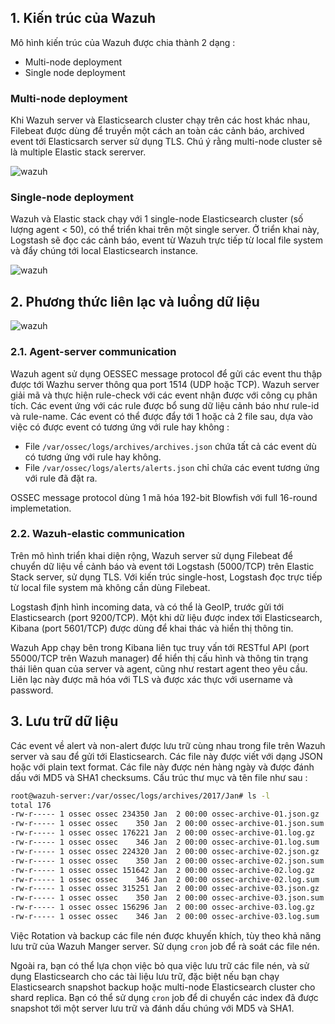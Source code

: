 ## 1. Kiến trúc của Wazuh

Mô hình kiến trúc của Wazuh được chia thành 2 dạng : 

 - Multi-node deployment
 - Single node deployment
 
### Multi-node deployment

Khi Wazuh server và Elasticsearch cluster chạy trên các host khác nhau, Filebeat được dùng để truyền một cách an toàn các cảnh báo, archived event tới Elasticsarch server sử dụng TLS.
Chú ý rằng multi-node cluster sẽ là multiple Elastic stack sererver.

![wazuh](/images/wazuh-03.png)

### Single-node deployment

Wazuh và Elastic stack chạy với 1 single-node Elasticsearch cluster (số lượng agent < 50), có thể triển khai trên một single server. Ở triển khai này, Logstash sẽ đọc các cảnh báo, event từ Wazuh trực tiếp từ local file system và đẩy chúng tới local Elasticsearch instance.

![wazuh](/images/wazuh-04.png)

## 2. Phương thức liên lạc và luồng dữ liệu

![wazuh](/images/wazuh-05.png)

### 2.1. Agent-server communication

Wazuh agent sử dụng OESSEC message protocol để gửi các event thu thập được tới Wazhu server thông qua port 1514 (UDP hoặc TCP). Wazuh server giải mã và thực hiện rule-check với các event nhận được với công cụ phân tích. Các event ứng với các rule được bổ sung dữ liệu cảnh báo như rule-id và rule-name. Các event có thể được đẩy tới 1 hoặc cả 2 file sau, dựa vào việc có được event có tương ứng với rule hay không :

 - File `/var/ossec/logs/archives/archives.json` chứa tất cả các event dù có tương ứng với rule hay không.
 - File `/var/ossec/logs/alerts/alerts.json` chỉ chứa các event tương ứng với rule đã đặt ra.

OSSEC message protocol dùng 1 mã hóa 192-bit Blowfish với full 16-round implemetation.

### 2.2. Wazuh-elastic communication

Trên mô hình triển khai diện rộng, Wazuh server sử dụng Filebeat để chuyển dữ liệu về cảnh báo và event tới Logstash (5000/TCP) trên Elastic Stack server, sử dụng TLS. Với kiến trúc single-host, Logstash đọc trực tiếp từ local file system mà không cần dùng Filebeat.

Logstash định hình incoming data, và có thể là GeoIP, trước gửi tới Elasticsearch (port 9200/TCP). Một khi dữ liệu được index tới Elasticsearch, Kibana (port 5601/TCP) được dùng để khai thác và hiển thị thông tin.

Wazuh App chạy bên trong Kibana liên tục truy vấn tới RESTful API (port 55000/TCP trên Wazuh manager) để hiển thị cấu hình và thông tin trạng thái liên quan của server và agent, cũng như restart agent theo yêu cầu. Liên lạc này được mã hóa với TLS và được xác thực với username và password.

## 3. Lưu trữ dữ liệu

Các event về alert và non-alert được lưu trữ cùng nhau trong file trên Wazuh server và sau để gửi tới Elasticsearch. Các file này được viết với dạng JSON hoặc với plain text format. Các file này được nén hàng ngày và được đánh dấu với MD5 và SHA1 checksums. Cấu trúc thư mục và tên file như sau :
```sh
root@wazuh-server:/var/ossec/logs/archives/2017/Jan# ls -l
total 176
-rw-r----- 1 ossec ossec 234350 Jan  2 00:00 ossec-archive-01.json.gz
-rw-r----- 1 ossec ossec    350 Jan  2 00:00 ossec-archive-01.json.sum
-rw-r----- 1 ossec ossec 176221 Jan  2 00:00 ossec-archive-01.log.gz
-rw-r----- 1 ossec ossec    346 Jan  2 00:00 ossec-archive-01.log.sum
-rw-r----- 1 ossec ossec 224320 Jan  2 00:00 ossec-archive-02.json.gz
-rw-r----- 1 ossec ossec    350 Jan  2 00:00 ossec-archive-02.json.sum
-rw-r----- 1 ossec ossec 151642 Jan  2 00:00 ossec-archive-02.log.gz
-rw-r----- 1 ossec ossec    346 Jan  2 00:00 ossec-archive-02.log.sum
-rw-r----- 1 ossec ossec 315251 Jan  2 00:00 ossec-archive-03.json.gz
-rw-r----- 1 ossec ossec    350 Jan  2 00:00 ossec-archive-03.json.sum
-rw-r----- 1 ossec ossec 156296 Jan  2 00:00 ossec-archive-03.log.gz
-rw-r----- 1 ossec ossec    346 Jan  2 00:00 ossec-archive-03.log.sum
```

Việc Rotation và backup các file nén được khuyến khích, tùy theo khả năng lưu trữ của Wazuh Manger server. Sử dụng `cron` job để rà soát các file nén.

Ngoài ra, bạn có thể lựa chọn việc bỏ qua việc lưu trữ các file nén, và sử dụng Elasticsearch cho các tài liệu lưu trữ, đặc biệt nếu bạn chạy Elasticsearch snapshot backup hoặc multi-node Elasticsearch cluster cho shard replica. Bạn có thể sử dụng `cron` job để di chuyển các index đã được snapshot tới một server lưu trữ và đánh dấu chúng với MD5 và SHA1.